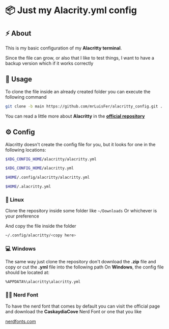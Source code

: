 # 📦 Just my Alacrity.yml config

## ⚡ About

This is my basic configuration of my **Alacritty terminal**.

Since the file can grow, or also that I like to test things,
I want to have a backup version which if it works correctly

## 🐙 Usage

To clone the file inside an already created folder you can execute the following command

```bash
git clone -b main https://github.com/mrLuisFer/alacritty_config.git .
```

You can read a little more about **Alacritty** in the **[official repository](https://github.com/alacritty/alacritty)**

## ⚙ Config

Alacritty doesn't create the config file for you, but it looks for one in the following locations:

```bash
$XDG_CONFIG_HOME/alacritty/alacritty.yml

$XDG_CONFIG_HOME/alacritty.yml

$HOME/.config/alacritty/alacritty.yml

$HOME/.alacritty.yml
```

### 🐧 Linux

Clone the repository inside some folder like `~/Downloads`
Or whichever is your preference

And copy the file inside the folder

```bash
~/.config/alacritty/<copy here>
```

### 💻 Windows

The same way just clone the repository don't download the **.zip** file and copy or cut the **.yml** file into the following path
On **Windows**, the config file should be located at:

```bash
%APPDATA%\alacritty\alacritty.yml
```

### 👨‍💻 Nerd Font

To have the nerd font that comes by default you can visit the official page and download the **CaskaydiaCove** Nerd Font or one that you like

[nerdfonts.com](https://www.nerdfonts.com/font-downloads)

